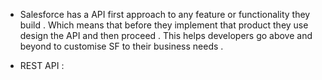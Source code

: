 - Salesforce has a API first approach to any feature or functionality they build . Which means that before they implement that product they use design the API and then proceed . This helps developers go above and beyond to customise SF to their business needs . 


- REST API : 